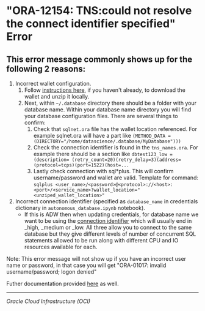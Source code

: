 # "ORA-12154: TNS:could not resolve the connect identifier specified" Error

## This error message commonly shows up for the following 2 reasons:
1. Incorrect wallet configuration.
   1. Follow [instructions here](https://github.com/oracle/oci-data-science-ai-samples/blob/master/environment_examples/database/autonomous_database.ipynb), if you haven't already, to download the wallet and unzip it locally.
   2. Next, within `~/.database` directory there should be a folder with your database name. Within your database name directory you will find your database configuration files.  There are several things to confirm:
      1. Check that `sqlnet.ora` file has the wallet location referenced. 
      For example sqlnet.ora will have a part like `(METHOD_DATA = (DIRECTORY="/home/datascience/.database/MyDatabase")))`
      2. Check the connection identifier is found in the `tns_names.ora`. 
      For example there should be a section like `dbtest123_low = (description= (retry_count=20)(retry_delay=3)(address=(protocol=tcps)(port=1522)(host=...`
      3. Lastly check connection with sql*plus. This will confirm username/password and wallet are valid. Template for command:
      `sqlplus <user_name>/<password>@<protocol>://<host>:<port>/<service_name>?wallet_location="<unziped_wallet_location>"`
2. Incorrect connection identifier (specified as `database_name` in credentials dictionary in `autonomous_database.ipynb` notebook).
   - If this is ADW then when updating credentials, for database name we want to be using the [connection identifier](https://docs.oracle.com/cd/E11882_01/network.112/e41945/glossary.htm#BGBBGCEG) which will usually end in _high, _medium or _low. All three allow you to connect to the same database but they give different levels of number of concurrent SQL statements allowed to be run along with different CPU and IO resources available for each.

Note: This error message will not show up if you have an incorrect user name or password, in that case you will get "ORA-01017: invalid username/password; logon denied"

Futher documentation provided [here](https://docs.oracle.com/en-us/iaas/tools/ads-sdk/latest/user_guide/configuration/configuration.html?highlight=autonomous%20database#setup-for-adb) as well.

___

*Oracle Cloud Infrastructure (OCI)*
